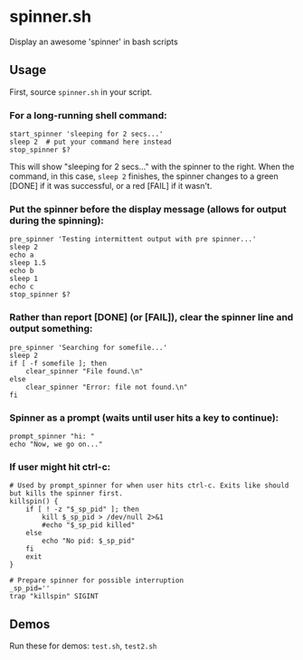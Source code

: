 # spinner.sh

Display an awesome 'spinner' in bash scripts

## Usage

First, source `spinner.sh` in your script.

### For a long-running shell command:

```
start_spinner 'sleeping for 2 secs...'
sleep 2  # put your command here instead
stop_spinner $?
```

This will show "sleeping for 2 secs..." with the spinner to the right. When the command, in this case, `sleep 2` finishes, the spinner changes to a green [DONE] if it was successful, or a red [FAIL] if it wasn't.

### Put the spinner before the display message (allows for output during the spinning):
```
pre_spinner 'Testing intermittent output with pre spinner...'
sleep 2
echo a
sleep 1.5
echo b
sleep 1
echo c
stop_spinner $?
```

### Rather than report [DONE] (or [FAIL]), clear the spinner line and output something:

```
pre_spinner 'Searching for somefile...'
sleep 2
if [ -f somefile ]; then
	clear_spinner "File found.\n"
else
	clear_spinner "Error: file not found.\n"
fi
```

### Spinner as a prompt (waits until user hits a key to continue):

```
prompt_spinner "hi: "
echo "Now, we go on..."
```

### If user might hit ctrl-c:

```
# Used by prompt_spinner for when user hits ctrl-c. Exits like should but kills the spinner first.
killspin() {
	if [ ! -z "$_sp_pid" ]; then
		kill $_sp_pid > /dev/null 2>&1
		#echo "$_sp_pid killed"
	else
		echo "No pid: $_sp_pid"
	fi
	exit
}

# Prepare spinner for possible interruption
_sp_pid=''
trap "killspin" SIGINT
```

## Demos

Run these for demos: `test.sh`, `test2.sh`
